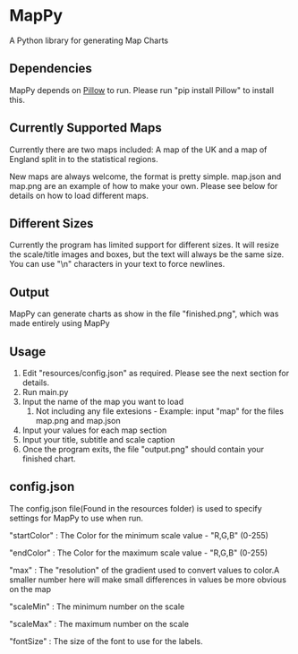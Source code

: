 # MapPy
A Python library for generating Map Charts

## Dependencies
MapPy depends on [Pillow](https://pillow.readthedocs.io/en/5.1.x/) to run. Please run "pip install Pillow" to install this.

## Currently Supported Maps
Currently there are two maps included: A map of the UK and a map of England split in to the statistical regions.

New maps are always welcome, the format is pretty simple. map.json and map.png are an example of how to make your own.
Please see below for details on how to load different maps. 


## Different Sizes
Currently the program has limited support for different sizes. It will resize the scale/title images and boxes, but the text will always be the same size. You can use "\n" characters in your text to force newlines.

## Output
MapPy can generate charts as show in the file "finished.png", which was made entirely using MapPy

## Usage
1. Edit "resources/config.json" as required. Please see the next section for details.
2. Run main.py
3. Input the name of the map you want to load
    1. Not including any file extesions - Example: input "map" for the files map.png and map.json
4. Input your values for each map section
5. Input your title, subtitle and scale caption
6. Once the program exits, the file "output.png" should contain your finished chart.

## config.json
The config.json file(Found in the resources folder) is used to specify settings for MapPy to use when run.

"startColor" : The Color for the minimum scale value - "R,G,B" (0-255)

"endColor" : The Color for the maximum scale value - "R,G,B" (0-255)

"max" : The "resolution" of the gradient used to convert values to color.A smaller number here will make small differences in values be more obvious on the map

"scaleMin" : The minimum number on the scale

"scaleMax" : The maximum number on the scale

"fontSize" : The size of the font to use for the labels.
